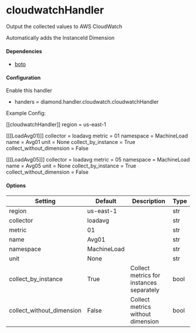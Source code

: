 <!--This file was generated from the python source
Please edit the source to make changes
-->
cloudwatchHandler
====

Output the collected values to AWS CloudWatch

Automatically adds the InstanceId Dimension

#### Dependencies

 * [boto](http://boto.readthedocs.org/en/latest/index.html)

#### Configuration

Enable this handler

 * handers = diamond.handler.cloudwatch.cloudwatchHandler

Example Config:

[[cloudwatchHandler]]
region = us-east-1

[[[LoadAvg01]]]
collector = loadavg
metric = 01
namespace = MachineLoad
name = Avg01
unit = None
collect_by_instance = True
collect_without_dimension = False

[[[LoadAvg05]]]
collector = loadavg
metric = 05
namespace = MachineLoad
name = Avg05
unit = None
collect_by_instance = True
collect_without_dimension = False
#### Options

Setting | Default | Description | Type
--------|---------|-------------|-----
region | us-east-1 |  | str
collector | loadavg |  | str
metric | 01 |  | str
name | Avg01 |  | str
namespace | MachineLoad |  | str
unit | None |  | str
collect_by_instance | True | Collect metrics for instances separately | bool
collect_without_dimension | False | Collect metrics without dimension | bool
